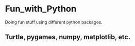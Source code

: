 # Fun_with_Python

Doing fun stuff using different python packages.

## Turtle, pygames, numpy, matplotlib, etc.
